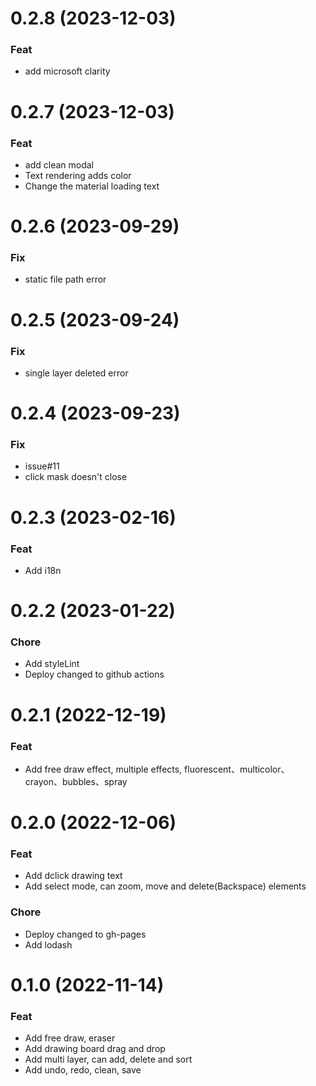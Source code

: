 # 0.2.8 (2023-12-03)

### Feat

- add microsoft clarity

# 0.2.7 (2023-12-03)

### Feat

- add clean modal
- Text rendering adds color
- Change the material loading text

# 0.2.6 (2023-09-29)

### Fix

- static file path error

# 0.2.5 (2023-09-24)

### Fix

- single layer deleted error

# 0.2.4 (2023-09-23)

### Fix

- issue#11
- click mask doesn't close

# 0.2.3 (2023-02-16)

### Feat

- Add i18n

# 0.2.2 (2023-01-22)

### Chore

- Add styleLint
- Deploy changed to github actions

# 0.2.1 (2022-12-19)

### Feat

- Add free draw effect, multiple effects, fluorescent、multicolor、crayon、bubbles、spray

# 0.2.0 (2022-12-06)

### Feat

- Add dclick drawing text
- Add select mode, can zoom, move and delete(Backspace) elements

### Chore

- Deploy changed to gh-pages
- Add lodash

# 0.1.0 (2022-11-14)

### Feat

- Add free draw, eraser
- Add drawing board drag and drop
- Add multi layer, can add, delete and sort
- Add undo, redo, clean, save

